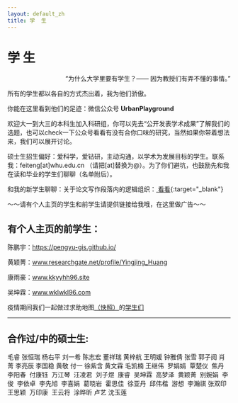 ```yaml
---
layout: default_zh
title: 学  生
---
```

# 学 生 
<p align="right">“为什么大学里要有学生？—— 因为教授们有弄不懂的事情。”</p>
所有的学生都以各自的方式杰出着，我为他们骄傲。

你能在这里看到他们的足迹：微信公众号 **UrbanPlayground**

欢迎大一到大三的本科生加入科研组，你可以先去“公开发表学术成果”了解我们的选题，也可以check一下公众号看看有没有合你口味的研究，当然如果你带着想法来，我们可以展开讨论。

硕士生招生偏好：爱科学，爱钻研，主动沟通，以学术为发展目标的学生。联系我：feiteng[at]whu.edu.cn （请把[at]替换为@）。为了你们避坑，也鼓励先和我在读和毕业的学生们聊聊（名单附后）。

和我的新学生聊聊：关于论文写作段落内的逻辑组织：[ 看看](../posts/论文写作段落内组织.png){:target="_blank"}

～～请有个人主页的学生和前学生请提供链接给我哦，在这里做广告～～

## 有个人主页的前学生：

陈鹏宇：https://pengyu-gis.github.io/  

黄颖菁：www.researchgate.net/profile/Yingjing_Huang  

康雨豪：www.kkyyhh96.site 

吴坤霖：www.wklwkl96.com  


疫情期间我们一起做过求助地图[（快照）](https://only4john.github.io/img/图述简介720低.mp4)的[学生们](https://only4john.github.io/img/地图封底0317.mp4)

-----

## 合作过/中的硕士生: 
毛睿 
张恒瑞 
杨右平 
刘一希 
陈志宏 
董祥瑞 
黄梓航 
王明媛 
钟雅倩 
张雪 
郭子阅 
肖菁 
李亮辰 
李国稳 
黄敬 
付一 
徐紫含 
黄文霖 
毛凯楠 
王继伟 
罗娟娟 
覃楚仪 
焦丹 
李阳春 
付康钰 
万江琴 
汪凌君 
刘子煜 
康睿 
吴坤霖 
高梦泽 
黄颖菁 
别婉娟 
李俊 
李依卓 
李先旭 
李喜娟 
葛晓岩 
霍思佳 
徐亚丹 
邱伟楷 
游想 
李瀚祺 
张双印 
王思颖 
万印康 
王云将 
涂晔昕 
卢艺 
沈玉莲 
  
<!-- Valine Comment Section -->
<div id="vcomment"></div>
<script src='//unpkg.com/valine/dist/Valine.min.js'></script>
<script>
    new Valine({
        el: '#vcomment',
        appId: 'D50hx8EkiprmcRj0MgyGMus2-MdYXbMMI',
        appKey: 'jTWRUoJ1FTeDbJkX0NGP5cT2',
        serverURL: 'https://us.avoscloud.com'
    });
</script>